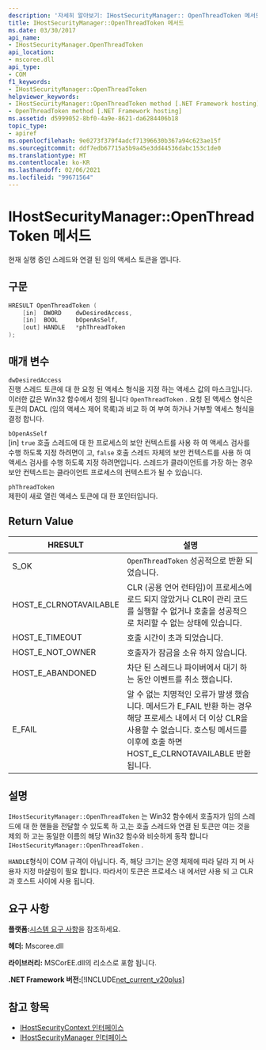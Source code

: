 ```yaml
---
description: '자세히 알아보기: IHostSecurityManager:: OpenThreadToken 메서드'
title: IHostSecurityManager::OpenThreadToken 메서드
ms.date: 03/30/2017
api_name:
- IHostSecurityManager.OpenThreadToken
api_location:
- mscoree.dll
api_type:
- COM
f1_keywords:
- IHostSecurityManager::OpenThreadToken
helpviewer_keywords:
- IHostSecurityManager::OpenThreadToken method [.NET Framework hosting]
- OpenThreadToken method [.NET Framework hosting]
ms.assetid: d5999052-8bf0-4a9e-8621-da6284406b18
topic_type:
- apiref
ms.openlocfilehash: 9e0273f379f4adcf71396630b367a94c623ae15f
ms.sourcegitcommit: ddf7edb67715a5b9a45e3dd44536dabc153c1de0
ms.translationtype: MT
ms.contentlocale: ko-KR
ms.lasthandoff: 02/06/2021
ms.locfileid: "99671564"
---
```

# <a name="ihostsecuritymanageropenthreadtoken-method"></a>IHostSecurityManager::OpenThreadToken 메서드

현재 실행 중인 스레드와 연결 된 임의 액세스 토큰을 엽니다.  
  
## <a name="syntax"></a>구문  
  
```cpp  
HRESULT OpenThreadToken (  
    [in]  DWORD    dwDesiredAccess,
    [in]  BOOL     bOpenAsSelf,
    [out] HANDLE   *phThreadToken  
);  
```  
  
## <a name="parameters"></a>매개 변수  

 `dwDesiredAccess`  
 진행 스레드 토큰에 대 한 요청 된 액세스 형식을 지정 하는 액세스 값의 마스크입니다. 이러한 값은 Win32 함수에서 정의 됩니다 `OpenThreadToken` . 요청 된 액세스 형식은 토큰의 DACL (임의 액세스 제어 목록)과 비교 하 여 부여 하거나 거부할 액세스 형식을 결정 합니다.  
  
 `bOpenAsSelf`  
 [in] `true` 호출 스레드에 대 한 프로세스의 보안 컨텍스트를 사용 하 여 액세스 검사를 수행 하도록 지정 하려면이 고, `false` 호출 스레드 자체의 보안 컨텍스트를 사용 하 여 액세스 검사를 수행 하도록 지정 하려면입니다. 스레드가 클라이언트를 가장 하는 경우 보안 컨텍스트는 클라이언트 프로세스의 컨텍스트가 될 수 있습니다.  
  
 `phThreadToken`  
 제한이 새로 열린 액세스 토큰에 대 한 포인터입니다.  
  
## <a name="return-value"></a>Return Value  
  
|HRESULT|설명|  
|-------------|-----------------|  
|S_OK|`OpenThreadToken` 성공적으로 반환 되었습니다.|  
|HOST_E_CLRNOTAVAILABLE|CLR (공용 언어 런타임)이 프로세스에 로드 되지 않았거나 CLR이 관리 코드를 실행할 수 없거나 호출을 성공적으로 처리할 수 없는 상태에 있습니다.|  
|HOST_E_TIMEOUT|호출 시간이 초과 되었습니다.|  
|HOST_E_NOT_OWNER|호출자가 잠금을 소유 하지 않습니다.|  
|HOST_E_ABANDONED|차단 된 스레드나 파이버에서 대기 하는 동안 이벤트를 취소 했습니다.|  
|E_FAIL|알 수 없는 치명적인 오류가 발생 했습니다. 메서드가 E_FAIL 반환 하는 경우 해당 프로세스 내에서 더 이상 CLR을 사용할 수 없습니다. 호스팅 메서드를 이후에 호출 하면 HOST_E_CLRNOTAVAILABLE 반환 됩니다.|  
  
## <a name="remarks"></a>설명  

 `IHostSecurityManager::OpenThreadToken` 는 Win32 함수에서 호출자가 임의 스레드에 대 한 핸들을 전달할 수 있도록 하 고,는 호출 스레드와 연결 된 토큰만 여는 것을 제외 하 고는 동일한 이름의 해당 Win32 함수와 비슷하게 동작 합니다 `IHostSecurityManager::OpenThreadToken` .  
  
 `HANDLE`형식이 COM 규격이 아닙니다. 즉, 해당 크기는 운영 체제에 따라 달라 지 며 사용자 지정 마샬링이 필요 합니다. 따라서이 토큰은 프로세스 내 에서만 사용 되 고 CLR과 호스트 사이에 사용 됩니다.  
  
## <a name="requirements"></a>요구 사항  

 **플랫폼:**[시스템 요구 사항](../../get-started/system-requirements.md)을 참조하세요.  
  
 **헤더:** Mscoree.dll  
  
 **라이브러리:** MSCorEE.dll의 리소스로 포함 됩니다.  
  
 **.NET Framework 버전:**[!INCLUDE[net_current_v20plus](../../../../includes/net-current-v20plus-md.md)]  
  
## <a name="see-also"></a>참고 항목

- [IHostSecurityContext 인터페이스](ihostsecuritycontext-interface.md)
- [IHostSecurityManager 인터페이스](ihostsecuritymanager-interface.md)
